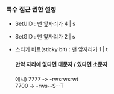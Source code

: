 ### 특수 접근 권한 설정

* SetUID : 맨 앞자리가 4 | s
* SetGID : 맨 앞자리가 2 | s
* 스티키 비트(sticky bit) : 맨 앞자리가 1 | t

  #### 만약 자리에 없다면 대문자 / 있다면 소문자
  예시) 7777 -> -rwsrwsrwt <br/>
        7700 -> -rws--S--T <br/>
<br/>

        


























  
